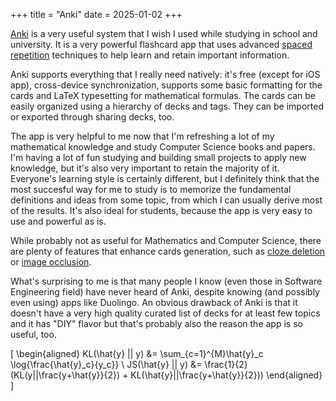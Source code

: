 +++
title = "Anki"
date = 2025-01-02
+++

[Anki](https://apps.ankiweb.net/) is a very useful system that I wish I used
while studying in school and university. It is a very powerful flashcard app
that uses advanced [spaced
repetition](https://en.wikipedia.org/wiki/Spaced_repetition) techniques to help
learn and retain important information.

Anki supports everything that I really need natively: it's free (except for iOS
app), cross-device synchronization, supports some basic formatting for the
cards and LaTeX typesetting for mathematical formulas. The cards can be easily
organized using a hierarchy of decks and tags. They can be imported or exported
through sharing decks, too.

The app is very helpful to me now that I'm refreshing a lot of my mathematical
knowledge and study Computer Science books and papers. I'm having a lot of fun
studying and building small projects to apply new knowledge, but it's also very
important to retain the majority of it. Everyone's learning style is certainly
different, but I definitely think that the most succesful way for me to study
is to memorize the fundamental definitions and ideas from some topic, from
which I can usually derive most of the results. It's also ideal for students,
because the app is very easy to use and powerful as is.

While probably not as useful for Mathematics and Computer Science, there are
plenty of features that enhance cards generation, such as [cloze
deletion](https://docs.ankiweb.net/editing.html#cloze-deletion) or [image
occlusion](https://docs.ankiweb.net/editing.html#image-occlusion).

What's surprising to me is that many people I know (even those in Software
Engineering field) have never heard of Anki, despite knowing (and possibly even
using) apps like Duolingo. An obvious drawback of Anki is that it doesn't have
a very high quality curated list of decks for at least few topics and it has
"DIY" flavor but that's probably also the reason the app is so useful, too.

\[
\begin{aligned}
KL(\hat{y} || y) &= \sum_{c=1}^{M}\hat{y}_c \log{\frac{\hat{y}_c}{y_c}} \\
JS(\hat{y} || y) &= \frac{1}{2}(KL(y||\frac{y+\hat{y}}{2}) + KL(\hat{y}||\frac{y+\hat{y}}{2}))
\end{aligned}
\]
